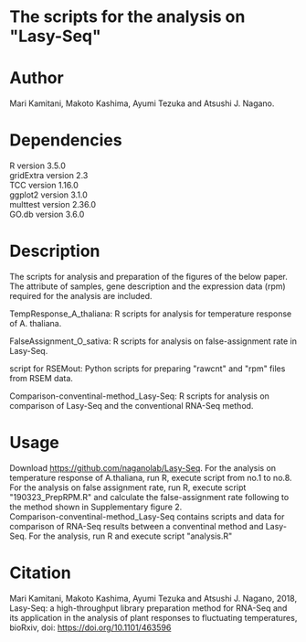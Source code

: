 # The scripts for the analysis on "Lasy-Seq"

# Author
Mari Kamitani, Makoto Kashima, Ayumi Tezuka and Atsushi J. Nagano.

# Dependencies
R version 3.5.0  
gridExtra version 2.3  
TCC version 1.16.0  
ggplot2 version 3.1.0  
multtest version 2.36.0  
GO.db version 3.6.0  

# Description
The scripts for analysis and preparation of the figures of the below paper.
The attribute of samples, gene description and the expression data (rpm) required for the analysis are included.

TempResponse_A_thaliana: R scripts for analysis for temperature response of A. thaliana.  

FalseAssignment_O_sativa: R scripts for analysis on false-assignment rate in Lasy-Seq.  

script for RSEMout: Python scripts for preparing "rawcnt" and "rpm" files from RSEM data.  

Comparison-conventinal-method_Lasy-Seq: R scripts for analysis on comparison of Lasy-Seq and the conventional RNA-Seq method.     

# Usage
Download https://github.com/naganolab/Lasy-Seq. 
For the analysis on temperature response of A.thaliana, run R, execute script from no.1 to no.8.  
For the analysis on false assignment rate, run R, execute script "190323_PrepRPM.R" and calculate the false-assignment rate following to the method shown in Supplementary figure 2.  
Comparison-conventinal-method_Lasy-Seq contains scripts and data for comparison of RNA-Seq results between a conventinal method and Lasy-Seq. For the analysis, run R and execute script "analysis.R"  

# Citation
Mari Kamitani, Makoto Kashima, Ayumi Tezuka and Atsushi J. Nagano, 2018, Lasy-Seq: a high-throughput library preparation method for RNA-Seq and its application in the analysis of plant responses to fluctuating temperatures, bioRxiv, doi: https://doi.org/10.1101/463596

